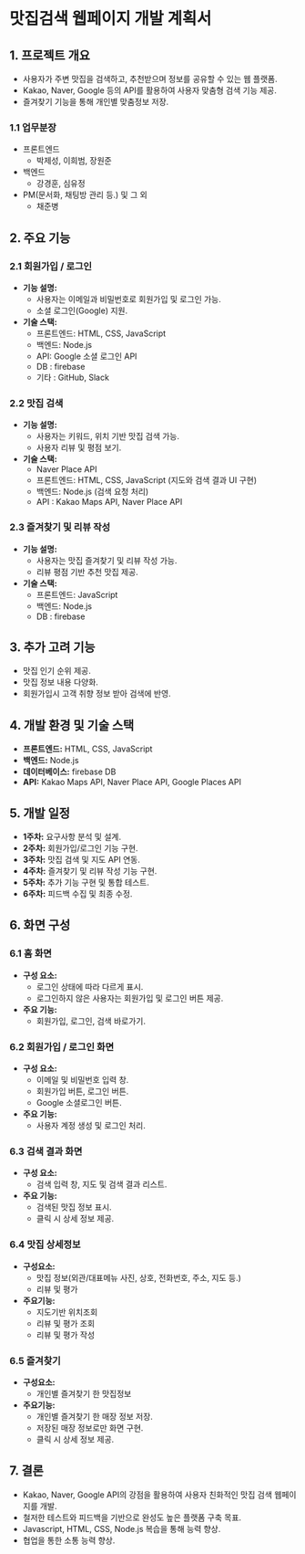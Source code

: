 # 맛집검색 웹페이지 개발 계획서

## 1. 프로젝트 개요

- 사용자가 주변 맛집을 검색하고, 추천받으며 정보를 공유할 수 있는 웹 플랫폼.
- Kakao, Naver, Google 등의 API를 활용하여 사용자 맞춤형 검색 기능 제공.
- 즐겨찾기 기능을 통해 개인별 맞춤정보 저장.

### 1.1 업무분장

- 프론트엔드
  - 박제성, 이희범, 장원준
- 백엔드
  - 강경훈, 심유정
- PM(문서화, 채팅방 관리 등.) 및 그 외
  - 채준병

## 2. 주요 기능

### 2.1 회원가입 / 로그인

- **기능 설명:**
  - 사용자는 이메일과 비밀번호로 회원가입 및 로그인 가능.
  - 소셜 로그인(Google) 지원.
- **기술 스택:**
  - 프론트엔드: HTML, CSS, JavaScript
  - 백엔드: Node.js
  - API: Google 소셜 로그인 API
  - DB : firebase
  - 기타 : GitHub, Slack

### 2.2 맛집 검색

- **기능 설명:**
  - 사용자는 키워드, 위치 기반 맛집 검색 가능.
  - 사용자 리뷰 및 평점 보기.
- **기술 스택:**
  - Naver Place API
  - 프론트엔드: HTML, CSS, JavaScript (지도와 검색 결과 UI 구현)
  - 백엔드: Node.js (검색 요청 처리)
  - API : Kakao Maps API, Naver Place API

### 2.3 즐겨찾기 및 리뷰 작성

- **기능 설명:**
  - 사용자는 맛집 즐겨찾기 및 리뷰 작성 가능.
  - 리뷰 평점 기반 추천 맛집 제공.
- **기술 스택:**
  - 프론트엔드: JavaScript
  - 백엔드: Node.js
  - DB : firebase

## 3. 추가 고려 기능

- 맛집 인기 순위 제공.
- 맛집 정보 내용 다양화.
- 회원가입시 고객 취향 정보 받아 검색에 반영.

## 4. 개발 환경 및 기술 스택

- **프론트엔드:** HTML, CSS, JavaScript
- **백엔드:** Node.js
- **데이터베이스:** firebase DB
- **API:** Kakao Maps API, Naver Place API, Google Places API

## 5. 개발 일정

- **1주차:** 요구사항 분석 및 설계.
- **2주차:** 회원가입/로그인 기능 구현.
- **3주차:** 맛집 검색 및 지도 API 연동.
- **4주차:** 즐겨찾기 및 리뷰 작성 기능 구현.
- **5주차:** 추가 기능 구현 및 통합 테스트.
- **6주차:** 피드백 수집 및 최종 수정.

## 6. 화면 구성

### 6.1 홈 화면

- **구성 요소:**
  - 로그인 상태에 따라 다르게 표시.
  - 로그인하지 않은 사용자는 회원가입 및 로그인 버튼 제공.
- **주요 기능:**
  - 회원가입, 로그인, 검색 바로가기.

### 6.2 회원가입 / 로그인 화면

- **구성 요소:**
  - 이메일 및 비밀번호 입력 창.
  - 회원가입 버튼, 로그인 버튼.
  - Google 소셜로그인 버튼.
- **주요 기능:**
  - 사용자 계정 생성 및 로그인 처리.

### 6.3 검색 결과 화면

- **구성 요소:**
  - 검색 입력 창, 지도 및 검색 결과 리스트.
- **주요 기능:**
  - 검색된 맛집 정보 표시.
  - 클릭 시 상세 정보 제공.

### 6.4 맛집 상세정보

- **구성요소:**
  - 맛집 정보(외관/대표메뉴 사진, 상호, 전화번호, 주소, 지도 등.)
  - 리뷰 및 평가
- **주요기능:**
  - 지도기반 위치조회
  - 리뷰 및 평가 조회
  - 리뷰 및 평가 작성

### 6.5 즐겨찾기

- **구성요소:**
  - 개인별 즐겨찾기 한 맛집정보
- **주요기능:**
  - 개인별 즐겨찾기 한 매장 정보 저장.
  - 저장된 매장 정보로만 화면 구현.
  - 클릭 시 상세 정보 제공.

## 7. 결론

- Kakao, Naver, Google API의 강점을 활용하여 사용자 친화적인 맛집 검색 웹페이지를 개발.
- 철저한 테스트와 피드백을 기반으로 완성도 높은 플랫폼 구축 목표.
- Javascript, HTML, CSS, Node.js 복습을 통해 능력 향상.
- 협업을 통한 소통 능력 향상.
